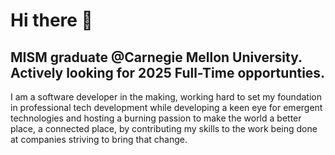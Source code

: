# Hi there 👋

## MISM graduate @Carnegie Mellon University. Actively looking for 2025 Full-Time opportunties.

I am a software developer in the making, working hard to set my foundation in professional tech development while developing a keen eye for emergent technologies and hosting a burning passion to make the world a better place, a connected place, by contributing my skills to the work being done at companies striving to bring that change.

